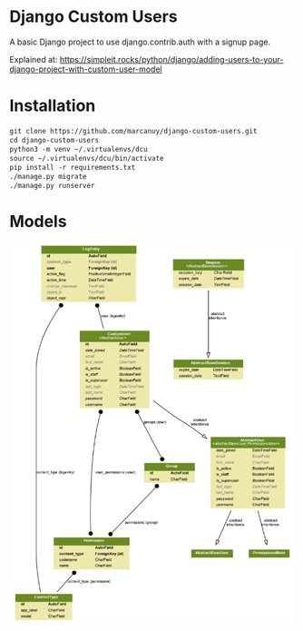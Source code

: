 Django Custom Users
========================

A basic Django project to use django.contrib.auth with a signup page.

Explained at:
https://simpleit.rocks/python/django/adding-users-to-your-django-project-with-custom-user-model

# Installation

    git clone https://github.com/marcanuy/django-custom-users.git
	cd django-custom-users
	python3 -m venv ~/.virtualenvs/dcu
	source ~/.virtualenvs/dcu/bin/activate
	pip install -r requirements.txt
	./manage.py migrate
	./manage.py runserver

# Models

![Models](https://raw.githubusercontent.com/marcanuy/django-custom-users/master/dcu_models.png)
